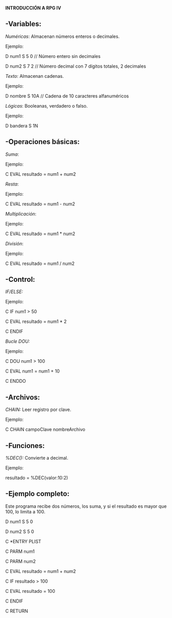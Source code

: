 **INTRODUCCIÓN A RPG IV**

## -Variables:

 *Numéricas*: Almacenan números enteros o decimales.
 
 Ejemplo:
 
  D   num1   S   5  0    // Número entero sin decimales
  
  D   num2   S   7  2    // Número decimal con 7 dígitos totales, 2 decimales

 *Texto*: Almacenan cadenas.
 
 Ejemplo:
 
  D   nombre   S   10A   // Cadena de 10 caracteres alfanuméricos

 *Lógicas*: Booleanas, verdadero o falso.
 
 Ejemplo:

  D   bandera   S   1N
   
## -Operaciones básicas:

 *Suma*:
 
 Ejemplo:

  C   EVAL   resultado = num1 + num2

 *Resta*:
 
 Ejemplo:

  C   EVAL   resultado = num1 - num2

 *Multiplicación*:
 
 Ejemplo:

  C   EVAL   resultado = num1 * num2

 *División*:
 
 Ejemplo:
 
  C   EVAL   resultado = num1 / num2

## -Control:

 *IF/ELSE:*
 
 Ejemplo:
 

  C   IF   num1 > 50
  
  C     EVAL   resultado = num1 * 2
  
  C   ENDIF
  

 *Bucle DOU:*
 
 Ejemplo:


  C   DOU   num1 > 100
  
  C     EVAL   num1 = num1 + 10
  
  C   ENDDO


## -Archivos:

 *CHAIN:* Leer registro por clave.
 
 Ejemplo:

  C   CHAIN   campoClave   nombreArchivo

## -Funciones:

 *%DEC():* Convierte a decimal.
 
 Ejemplo:

  resultado = %DEC(valor:10:2)

## -Ejemplo completo:

Este programa recibe dos números, los suma, y si el resultado es mayor que 100, lo limita a 100.


  D num1   S   5  0
  
  D num2   S   5  0
  
  C *ENTRY   PLIST
  
  C PARM   num1
  
  C PARM   num2
  
  C EVAL   resultado = num1 + num2
  
  C IF   resultado > 100
  
  C   EVAL   resultado = 100
  
  C ENDIF
  
  C RETURN

 



  

 

